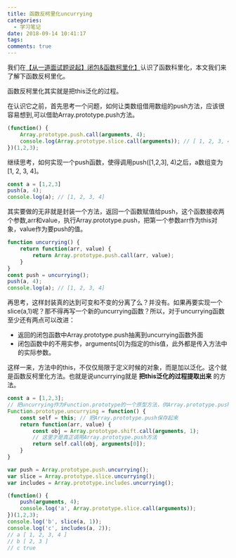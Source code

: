 ```yaml
---
title: 函数反柯里化uncurrying
categories:
  - 学习笔记
date: 2018-09-14 10:41:17
tags:
comments: true
---
```


我们在[【从一道面试题说起】闭包&函数柯里化】](http://goddess.joeray61.com/2018/09/11/closure-currying/)认识了函数科里化，本文我们来了解下函数反柯里化。

函数反柯里化其实就是把this泛化的过程。

在认识它之前，首先思考一个问题，如何让类数组借用数组的push方法，应该很容易想到,可以借助Array.prototype.push方法。

``` javascript
(function() {
    Array.prototype.push.call(arguments, 4);
    console.log(Array.prototype.slice.call(arguments)); // [ 1, 2, 3, 4 ]
})(1,2,3);
```

<!--more-->

继续思考，如何实现一个push函数，使得调用push([1,2,3], 4)之后，a数组变为[1, 2, 3, 4]。

``` javascript
const a = [1,2,3]
push(a, 4);
console.log(a); // [1, 2, 3, 4]
```

其实要做的无非就是封装一个方法，返回一个函数赋值给push，这个函数接收两个参数,arr和value，执行Array.prototype.push，把第一个参数arr作为this对象，value作为要push的值。

``` javascript
function uncurrying() {
    return function(arr, value) {
        return Array.prototype.push.call(arr, value);
    }
}
const push = uncurrying();
push(a, 4);
console.log(a); // [1, 2, 3, 4]
```

再思考，这样封装真的达到可变和不变的分离了么？并没有。如果再要实现一个slice(a,1)呢？那不得再写一个新的uncurrying函数？所以，对于uncurrying函数至少还有两点可以改进：

* 返回的闭包函数中Array.prototype.push抽离到uncurrying函数外面
* 闭包函数中的不用实参，arguments[0]为指定的this值，此外都是传入方法中的实际参数。

这样一来，方法中的this，不仅仅局限于定义时候的对象，而是加以泛化。这个就是函数反柯里化方法。也就是说uncurrying就是 **把this泛化的过程提取出来** 的方法。

``` javascript
const a = [1,2,3];
// 把uncurrying作为Function.prototype的一个原型方法，供Array.prototype.push等方法调用。
Function.prototype.uncurrying = function() {
    const self = this; // 把Array.prototype.push保存起来
    return function(arr, value) {
        const obj = Array.prototype.shift.call(arguments, 1);
        // 这里才是真正调用Array.prototype.push方法
        return self.call(obj, arguments[0]);
    }
}

var push = Array.prototype.push.uncurrying();
var slice = Array.prototype.slice.uncurrying();
var includes = Array.prototype.includes.uncurrying();

(function() {
    push(arguments, 4);
    console.log('a', Array.prototype.slice.call(arguments));
})(1,2,3);
console.log('b', slice(a, 1));
console.log('c', includes(a, 2));
// a [ 1, 2, 3, 4 ]
// b [ 2, 3 ]
// c true
```







